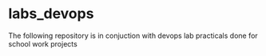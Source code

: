 # labs_devops
The following repository is in conjuction with devops lab practicals done for school work projects
